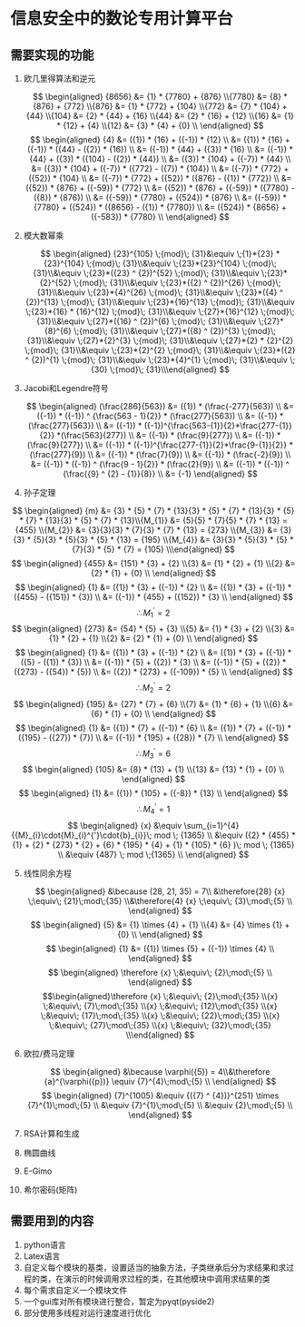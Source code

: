 # 信息安全中的数论专用计算平台

## 需要实现的功能

1. 欧几里得算法和逆元

   $$ \begin{aligned} {8656} &= {1} * {7780} + {876} \\{7780} &= {8} * {876} + {772} \\{876} &= {1} * {772} + {104} \\{772} &= {7} * {104} + {44} \\{104} &= {2} * {44} + {16} \\{44} &= {2} * {16} + {12} \\{16} &= {1} * {12} + {4} \\{12} &= {3} * {4} + {0} \\ \end{aligned} $$ $$ \begin{aligned} {4} &= ({1}) * {16} + ({-1}) * {12} \\ &= ({1}) * {16} + ({-1}) * ({44} - ({2}) * {16}) \\ &= ({-1}) * {44} + ({3}) * {16} \\ &= ({-1}) * {44} + ({3}) * ({104} - ({2}) * {44}) \\ &= ({3}) * {104} + ({-7}) * {44} \\ &= ({3}) * {104} + ({-7}) * ({772} - ({7}) * {104}) \\ &= ({-7}) * {772} + ({52}) * {104} \\ &= ({-7}) * {772} + ({52}) * ({876} - ({1}) * {772}) \\ &= ({52}) * {876} + ({-59}) * {772} \\ &= ({52}) * {876} + ({-59}) * ({7780} - ({8}) * {876}) \\ &= ({-59}) * {7780} + ({524}) * {876} \\ &= ({-59}) * {7780} + ({524}) * ({8656} - ({1}) * {7780}) \\ &= ({524}) * {8656} + ({-583}) * {7780} \\ \end{aligned} $$

2. 模大数幂乘

   $$ \begin{aligned} {23}^{105} \;{mod}\; {31}&\equiv \;{1}*{23} * {23}^{104} \;{mod}\; {31}\\&\equiv \;{23}*{23}^{104} \;{mod}\; {31}\\&\equiv \;{23}*({23} ^ {2})^{52} \;{mod}\; {31}\\&\equiv \;{23}*{2}^{52} \;{mod}\; {31}\\&\equiv \;{23}*({2} ^ {2})^{26} \;{mod}\; {31}\\&\equiv \;{23}*{4}^{26} \;{mod}\; {31}\\&\equiv \;{23}*({4} ^ {2})^{13} \;{mod}\; {31}\\&\equiv \;{23}*{16}^{13} \;{mod}\; {31}\\&\equiv \;{23}*{16} * {16}^{12} \;{mod}\; {31}\\&\equiv \;{27}*{16}^{12} \;{mod}\; {31}\\&\equiv \;{27}*({16} ^ {2})^{6} \;{mod}\; {31}\\&\equiv \;{27}*{8}^{6} \;{mod}\; {31}\\&\equiv \;{27}*({8} ^ {2})^{3} \;{mod}\; {31}\\&\equiv \;{27}*{2}^{3} \;{mod}\; {31}\\&\equiv \;{27}*{2} * {2}^{2} \;{mod}\; {31}\\&\equiv \;{23}*{2}^{2} \;{mod}\; {31}\\&\equiv \;{23}*({2} ^ {2})^{1} \;{mod}\; {31}\\&\equiv \;{23}*{4}^{1} \;{mod}\; {31}\\&\equiv \; {30} \;{mod}\; {31}\\\end{aligned} $$

3. Jacobi和Legendre符号

   $$ \begin{aligned} (\frac{286}{563}) &= ({1}) * (\frac{-277}{563}) \\  &= ({-1}) * ({-1}) ^ {\frac{563 - 1}{2}} * (\frac{277}{563}) \\ &= ({-1}) * (\frac{277}{563}) \\ &= ({-1}) * ({-1})^{\frac{563-{1}}{2}*\frac{277-{1}}{2}} *(\frac{563}{277}) \\ &= ({-1}) * (\frac{9}{277}) \\ &= ({-1}) * (\frac{9}{277}) \\ &= ({-1}) * ({-1})^{\frac{277-{1}}{2}*\frac{9-{1}}{2}} *(\frac{277}{9}) \\ &= ({-1}) * (\frac{7}{9}) \\  &= ({-1}) * (\frac{-2}{9}) \\  &= ({-1}) * ({-1}) ^ {\frac{9 - 1}{2}} * (\frac{2}{9}) \\  &= ({-1}) * ({-1}) ^ {\frac{{9} ^ {2} - {1}}{8}}  \\  &= {-1} \end{aligned} $$

4. 孙子定理

  $$ \begin{aligned} {m} &= {3} * {5} * {7} * {13}{3} * {5} * {7} * {13}{3} * {5} * {7} * {13}{3} * {5} * {7} * {13}\\{M_{1}} &= {5}{5} * {7}{5} * {7} * {13} = {455} \\{M_{2}} &= {3}{3}{3} * {7}{3} * {7} * {13} = {273} \\{M_{3}} &= {3}{3} * {5}{3} * {5}{3} * {5} * {13} = {195} \\{M_{4}} &= {3}{3} * {5}{3} * {5} * {7}{3} * {5} * {7} = {105} \\\end{aligned} $$$$ \begin{aligned} {455} &= {151} * {3} + {2} \\{3} &= {1} * {2} + {1} \\{2} &= {2} * {1} + {0} \\ \end{aligned} $$ $$ \begin{aligned} {1} &= ({1}) * {3} + ({-1}) * {2} \\ &= ({1}) * {3} + ({-1}) * ({455} - ({151}) * {3}) \\ &= ({-1}) * {455} + ({152}) * {3} \\ \end{aligned} $$$$ \therefore M_{1}^{'} = {2} $$$$ \begin{aligned} {273} &= {54} * {5} + {3} \\{5} &= {1} * {3} + {2} \\{3} &= {1} * {2} + {1} \\{2} &= {2} * {1} + {0} \\ \end{aligned} $$ $$ \begin{aligned} {1} &= ({1}) * {3} + ({-1}) * {2} \\ &= ({1}) * {3} + ({-1}) * ({5} - ({1}) * {3}) \\ &= ({-1}) * {5} + ({2}) * {3} \\ &= ({-1}) * {5} + ({2}) * ({273} - ({54}) * {5}) \\ &= ({2}) * {273} + ({-109}) * {5} \\ \end{aligned} $$$$ \therefore M_{2}^{'} = {2} $$$$ \begin{aligned} {195} &= {27} * {7} + {6} \\{7} &= {1} * {6} + {1} \\{6} &= {6} * {1} + {0} \\ \end{aligned} $$ $$ \begin{aligned} {1} &= ({1}) * {7} + ({-1}) * {6} \\ &= ({1}) * {7} + ({-1}) * ({195} - ({27}) * {7}) \\ &= ({-1}) * {195} + ({28}) * {7} \\ \end{aligned} $$$$ \therefore M_{3}^{'} = {6} $$$$ \begin{aligned} {105} &= {8} * {13} + {1} \\{13} &= {13} * {1} + {0} \\ \end{aligned} $$ $$ \begin{aligned} {1} &= ({1}) * {105} + ({-8}) * {13} \\ \end{aligned} $$$$ \therefore M_{4}^{'} = {1} $$$$ \begin{aligned} {x} &\equiv \sum_{i=1}^{4} {{M}_{i}\cdot{M}_{i}^{'}\cdot{b}_{i}}\; mod \; {1365} \\ &\equiv ({2} * {455} * {1}  + {2} * {273} * {2}  + {6} * {195} * {4}  + {1} * {105} * {6} )\; mod \; {1365} \\ &\equiv {487} \; mod \;{1365} \\ \end{aligned} $$

5. 线性同余方程

   $$ \begin{aligned} &\because (28, 21, 35) = 7\\ &\therefore{28} {x} \;\equiv\; {21}\;mod\;{35} \\&\therefore{4} {x} \;\equiv\; {3}\;mod\;{5} \\ \end{aligned} $$$$ \begin{aligned} {5} &= {1} \times {4} + {1} \\{4} &= {4} \times {1} + {0} \\ \end{aligned} $$ $$ \begin{aligned} {1} &= ({1}) \times {5} + ({-1}) \times {4} \\ \end{aligned} $$$$ \begin{aligned} \therefore {x} \;&\equiv\; {2}\;mod\;{5} \\ \end{aligned} $$ $$\begin{aligned}\therefore  {x} \;&\equiv\; {2}\;mod\;{35} \\{x} \;&\equiv\; {7}\;mod\;{35} \\{x} \;&\equiv\; {12}\;mod\;{35} \\{x} \;&\equiv\; {17}\;mod\;{35} \\{x} \;&\equiv\; {22}\;mod\;{35} \\{x} \;&\equiv\; {27}\;mod\;{35} \\{x} \;&\equiv\; {32}\;mod\;{35} \\\end{aligned} $$

6. 欧拉/费马定理

   $$ \begin{aligned} &\because \varphi({5}) = 4\\&\therefore {a}^{\varphi({p})} \equiv {7}^{4}\;mod\;{5} \\ \end{aligned} $$
   $$ \begin{aligned} {7}^{1005} &\equiv {({7} ^ {4})}^{251} \times {7}^{1}\;mod\;{5} \\ &\equiv {7}^{1}\;mod\;{5} \\ &\equiv {2}\;mod\;{5} \\ \end{aligned} $$

7. RSA计算和生成
8. 椭圆曲线
9.  E-Gimo
10. 希尔密码(矩阵)

## 需要用到的内容

1. python语言
2. Latex语言
3. 自定义每个模块的基类，设置适当的抽象方法，子类继承后分为求结果和求过程的类，在演示的时候调用求过程的类，在其他模块中调用求结果的类
4. 每个需求自定义一个模块文件
5. 一个gui库对所有模块进行整合，暂定为pyqt(pyside2)
6. 部分使用多线程对运行速度进行优化
